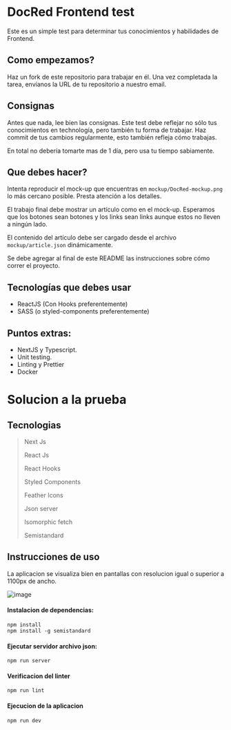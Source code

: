 # DocRed Frontend test
Este es un simple test para determinar tus conocimientos y habilidades de Frontend.

## Como empezamos?
Haz un fork de este repositorio para trabajar en él.
Una vez completada la tarea, envíanos la URL de tu repositorio a nuestro email.

## Consignas

Antes que nada, lee bien las consignas. Este test debe reflejar no sólo tus conocimientos en technología, pero también tu forma de trabajar.
Haz commit de tus cambios regularmente, esto también refleja cómo trabajas.

En total no debería tomarte mas de 1 día, pero usa tu tiempo sabiamente.

## Que debes hacer?

Intenta reproducir el mock-up que encuentras en `mockup/DocRed-mockup.png` lo más cercano posible.
Presta atención a los detalles.

El trabajo final debe mostrar un artículo como en el mock-up. Esperamos que los botones sean botones y los links sean links aunque estos no lleven a ningún lado.

El contenido del artículo debe ser cargado desde el archivo `mockup/article.json` dinámicamente.

Se debe agregar al final de este README las instrucciones sobre cómo correr el proyecto.

Tecnologías que debes usar
----
- ReactJS (Con Hooks preferentemente)
- SASS (o styled-components preferentemente)

Puntos extras:
----
- NextJS y Typescript.
- Unit testing.
- Linting y Prettier
- Docker

# Solucion a la prueba

## Tecnologias
> Next Js
>
> React Js
>
> React Hooks
>
> Styled Components
>
> Feather Icons
>
> Json server
>
> Isomorphic fetch
>
> Semistandard
>

## Instrucciones de uso

La aplicacion se visualiza bien en pantallas con resolucion igual o superior a 1100px de ancho.

![image](https://drive.google.com/uc?export=view&id=1G74sHWvin_o90KAfrWC-xOzlohQ3gRHX)

#### Instalacion de dependencias:
```
npm install
npm install -g semistandard
```
#### Ejecutar servidor archivo json:
```
npm run server
```
#### Verificacion del linter
```
npm run lint
```
#### Ejecucion de la aplicacion
```
npm run dev
```